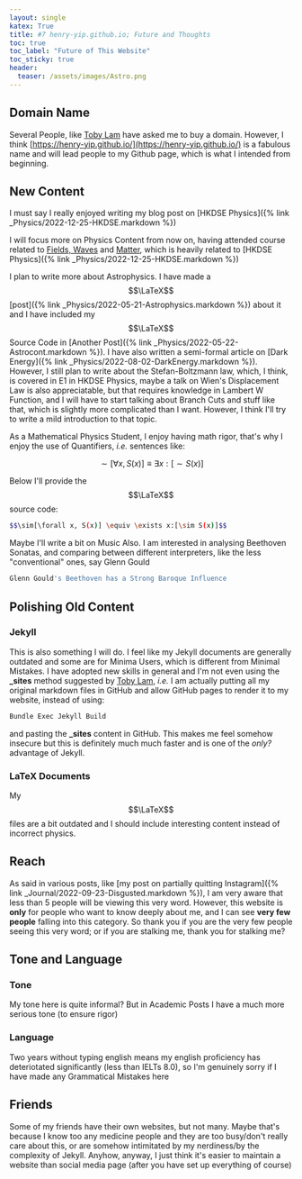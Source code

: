 ```yaml
---
layout: single
katex: True
title: #7 henry-yip.github.io; Future and Thoughts
toc: true
toc_label: "Future of This Website"
toc_sticky: true
header:
  teaser: /assets/images/Astro.png
---
```


## Domain Name
Several People, like [Toby Lam](https://tobylam.xyz/) have asked me to buy a domain. However, I think [https://henry-yip.github.io/](https://henry-yip.github.io/) is a fabulous name and will lead people to my Github page, which is what I intended from beginning. 

## New Content
I must say I really enjoyed writing my blog post on [HKDSE Physics]({% link _Physics/2022-12-25-HKDSE.markdown %})

I will focus more on Physics Content from now on, having attended course related to [Fields, Waves](http://www.drps.ed.ac.uk/22-23/dpt/cxphys08053.htm) and [Matter](http://www.drps.ed.ac.uk/20-21/dpt/cxphys08054.htm), which is heavily related to [HKDSE Physics]({% link _Physics/2022-12-25-HKDSE.markdown %})

I plan to write more about Astrophysics. I have made a $$\LaTeX$$ [post]({% link _Physics/2022-05-21-Astrophysics.markdown %}) about it and I have included my $$\LaTeX$$ Source Code in [Another Post]({% link _Physics/2022-05-22-Astrocont.markdown %}). I have also written a semi-formal article on [Dark Energy]({% link _Physics/2022-08-02-DarkEnergy.markdown %}). However, I still plan to write about the Stefan-Boltzmann law, which, I think, is covered in E1 in HKDSE Physics, maybe a talk on Wien's Displacement Law is also appreciatable, but that requires knowledge in Lambert W Function, and I will have to start talking about Branch Cuts and stuff like that, which is slightly more complicated than I want. However, I think I'll try to write a mild introduction to that topic. 

As a Mathematical Physics Student, I enjoy having math rigor, that's why I enjoy the use of Quantifiers, *i.e.* sentences like:

$$\sim[\forall x, S(x)] \equiv \exists x:[\sim S(x)]$$

Below I'll provide the $$\LaTeX$$ source code:

```bash
$$\sim[\forall x, S(x)] \equiv \exists x:[\sim S(x)]$$
```

Maybe I'll write a bit on Music Also. I am interested in analysing Beethoven Sonatas, and comparing between different interpreters, like the less "conventional" ones, say Glenn Gould 

```bash
Glenn Gould's Beethoven has a Strong Baroque Influence
```

## Polishing Old Content

### Jekyll
This is also something I will do. I feel like my Jekyll documents are generally outdated and some are for Minima Users, which is different from Minimal Mistakes. I have adopted new skills in general and I'm not even using the **_sites** method suggested by [Toby Lam](https://tobylam.xyz/), *i.e.* I am actually putting all my original markdown files in GitHub and allow GitHub pages to render it to my website, instead of using:

```bash
Bundle Exec Jekyll Build
```

and pasting the **_sites** content in GitHub. This makes me feel somehow insecure but this is definitely much much faster and is one of the *only?* advantage of Jekyll. 

### LaTeX Documents
My $$\LaTeX$$ files are a bit outdated and I should include interesting content instead of incorrect physics. 


## Reach
As said in various posts, like [my post on partially quitting Instagram]({% link _Journal/2022-09-23-Disgusted.markdown %}), I am very aware that less than 5 people will be viewing this very word. However, this website is **only** for people who want to know deeply about me, and I can see **very few people** falling into this category. So thank you if you are the very few people seeing this very word; or if you are stalking me, thank you for stalking me? 

## Tone and Language
### Tone
My tone here is quite informal? But in Academic Posts I have a much more serious tone (to ensure rigor)

### Language
Two years without typing english means my english proficiency has deteriotated significantly (less than IELTs 8.0), so I'm genuinely sorry if I have made any Grammatical Mistakes here

## Friends
Some of my friends have their own websites, but not many. Maybe that's because I know too any medicine people and they are too busy/don't really care about this, or are somehow intimitated by my nerdiness/by the complexity of Jekyll. Anyhow, anyway, I just think it's easier to maintain a website than social media page (after you have set up everything of course)






